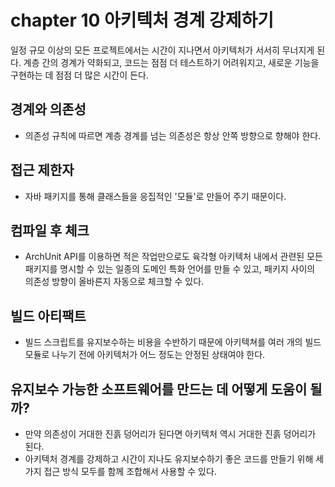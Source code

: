 # chapter 10 아키텍처 경계 강제하기

일정 규모 이상의 모든 프로젝트에서는 시간이 지나면서 아키텍처가 서서히 무너지게 된다. 계층 간의 경계가 약화되고, 코드는 점점 더 테스트하기 어려워지고, 새로운 기능을 구현하는 데 점점 더 많은 시간이 든다.

## 경계와 의존성
- 의존성 규칙에 따르면 계층 경계를 넘는 의존성은 항상 안쪽 방향으로 향해야 한다.

## 접근 제한자
- 자바 패키지를 통해 클래스들을 응집적인 '모듈'로 만들어 주기 때문이다.

## 컴파일 후 체크
- ArchUnit API를 이용하면 적은 작업만으로도 육각형 아키텍처 내에서 관련된 모든 패키지를 명시할 수 있는 일종의 도메인 특화 언어를 만들 수 있고, 패키지 사이의 의존성 방향이 올바른지 자동으로 체크할 수 있다.

## 빌드 아티팩트
- 빌드 스크립트를 유지보수하는 비용을 수반하기 때문에 아키텍쳐를 여러 개의 빌드 모듈로 나누기 전에 아키텍처가 어느 정도는 안정된 상태여야 한다.

## 유지보수 가능한 소프트웨어를 만드는 데 어떻게 도움이 될까?
- 만약 의존성이 거대한 진흙 덩어리가 된다면 아키텍처 역시 거대한 진흙 덩어리가 된다.
- 아키텍처 경계를 강제하고 시간이 지나도 유지보수하기 좋은 코드를 만들기 위해 세 가지 접근 방식 모두를 함께 조합해서 사용할 수 있다.
